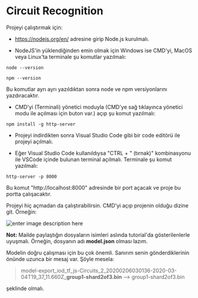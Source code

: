 
# Circuit Recognition

Projeyi çalıştırmak için:

 - https://nodejs.org/en/ adresine girip Node.js kurulmalı.
 
 - NodeJS'in yüklendiğinden emin olmak için Windows ise CMD'yi, MacOS veya Linux'ta terminale şu komutlar yazılmalı:
 
  `node --version`
  
  `npm --version`
  
  Bu komutlar ayrı ayrı yazıldıktan sonra node ve npm versiyonlarını yazdıracaktır.
  
  - CMD'yi (Terminali) yönetici moduyla (CMD'ye sağ tıklayınca yönetici modu ile açılması için buton var.) açıp şu komut yazılmalı:
  
  `npm install -g http-server`
  
  - Projeyi indirdikten sonra Visual Studio Code gibi bir code editörü ile projeyi açılmalı.
  
  - Eğer Visual Studio Code kullanıldıysa "CTRL + " (tırnak)" kombinasyonu ile VSCode içinde bulunan terminal açılmalı. Terminale şu komut yazılmalı:
  
  `http-server -p 8000`
  
  Bu komut "http://localhost:8000" adresinde bir port açacak ve proje bu portta çalışacaktır.

Projeyi hiç açmadan da çalıştırabilirsin. CMD'yi açıp projenin olduğu dizine git. Örneğin:

![enter image description here](https://i.imgur.com/U6VPksb.png)

**Not:** Mailde paylaştığın dosyaların isimleri aslında tutorial'da gösterilenlerle uyuşmalı. Örneğin, dosyanın adı **model.json** olması lazım.

 Modelin doğru çalışması için bu çok önemli. Sanırım senin gönderdiklerinin önünde uzunca bir mesaj var. Şöyle mesela:

>  model-export_iod_tf_js-Circuits_2_20200206030136-2020-03-04T19_37_11.660Z_**group1-shard2of3.bin**
> --> group1-shard2of3.bin

 şeklinde olmalı.
